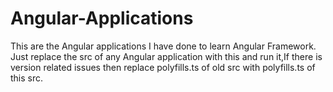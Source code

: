 # Angular-Applications
This are the Angular applications I have done to learn Angular Framework.
Just replace the src of any Angular application with this and run it,If there is version related issues then replace polyfills.ts
of old src with polyfills.ts of this src.
